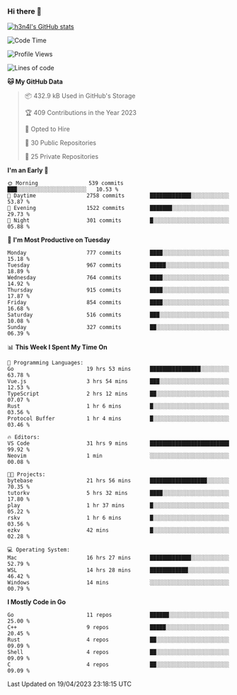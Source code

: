 ### Hi there 👋

[![h3n4l's GitHub stats](https://github-readme-stats.vercel.app/api?username=h3n4l&count_private=true&show_icons=true&theme=radical)](https://github.com/h3n4l/github-readme-stats)

<!--START_SECTION:waka-->
![Code Time](http://img.shields.io/badge/Code%20Time-1%2C152%20hrs%2023%20mins-blue)

![Profile Views](http://img.shields.io/badge/Profile%20Views-2-blue)

![Lines of code](https://img.shields.io/badge/From%20Hello%20World%20I%27ve%20Written-2.8%20million%20lines%20of%20code-blue)

**🐱 My GitHub Data** 

> 📦 432.9 kB Used in GitHub's Storage 
 > 
> 🏆 409 Contributions in the Year 2023
 > 
> 💼 Opted to Hire
 > 
> 📜 30 Public Repositories 
 > 
> 🔑 25 Private Repositories 
 > 
**I'm an Early 🐤** 

```text
🌞 Morning                539 commits         ███░░░░░░░░░░░░░░░░░░░░░░   10.53 % 
🌆 Daytime                2758 commits        █████████████░░░░░░░░░░░░   53.87 % 
🌃 Evening                1522 commits        ███████░░░░░░░░░░░░░░░░░░   29.73 % 
🌙 Night                  301 commits         █░░░░░░░░░░░░░░░░░░░░░░░░   05.88 % 
```
📅 **I'm Most Productive on Tuesday** 

```text
Monday                   777 commits         ████░░░░░░░░░░░░░░░░░░░░░   15.18 % 
Tuesday                  967 commits         █████░░░░░░░░░░░░░░░░░░░░   18.89 % 
Wednesday                764 commits         ████░░░░░░░░░░░░░░░░░░░░░   14.92 % 
Thursday                 915 commits         ████░░░░░░░░░░░░░░░░░░░░░   17.87 % 
Friday                   854 commits         ████░░░░░░░░░░░░░░░░░░░░░   16.68 % 
Saturday                 516 commits         ███░░░░░░░░░░░░░░░░░░░░░░   10.08 % 
Sunday                   327 commits         ██░░░░░░░░░░░░░░░░░░░░░░░   06.39 % 
```


📊 **This Week I Spent My Time On** 

```text
💬 Programming Languages: 
Go                       19 hrs 53 mins      ████████████████░░░░░░░░░   63.78 % 
Vue.js                   3 hrs 54 mins       ███░░░░░░░░░░░░░░░░░░░░░░   12.53 % 
TypeScript               2 hrs 12 mins       ██░░░░░░░░░░░░░░░░░░░░░░░   07.07 % 
Rust                     1 hr 6 mins         █░░░░░░░░░░░░░░░░░░░░░░░░   03.56 % 
Protocol Buffer          1 hr 4 mins         █░░░░░░░░░░░░░░░░░░░░░░░░   03.46 % 

🔥 Editors: 
VS Code                  31 hrs 9 mins       █████████████████████████   99.92 % 
Neovim                   1 min               ░░░░░░░░░░░░░░░░░░░░░░░░░   00.08 % 

🐱‍💻 Projects: 
bytebase                 21 hrs 56 mins      ██████████████████░░░░░░░   70.35 % 
tutorkv                  5 hrs 32 mins       ████░░░░░░░░░░░░░░░░░░░░░   17.80 % 
play                     1 hr 37 mins        █░░░░░░░░░░░░░░░░░░░░░░░░   05.22 % 
rskv                     1 hr 6 mins         █░░░░░░░░░░░░░░░░░░░░░░░░   03.56 % 
ezkv                     42 mins             █░░░░░░░░░░░░░░░░░░░░░░░░   02.28 % 

💻 Operating System: 
Mac                      16 hrs 27 mins      █████████████░░░░░░░░░░░░   52.79 % 
WSL                      14 hrs 28 mins      ████████████░░░░░░░░░░░░░   46.42 % 
Windows                  14 mins             ░░░░░░░░░░░░░░░░░░░░░░░░░   00.79 % 
```

**I Mostly Code in Go** 

```text
Go                       11 repos            ██████░░░░░░░░░░░░░░░░░░░   25.00 % 
C++                      9 repos             █████░░░░░░░░░░░░░░░░░░░░   20.45 % 
Rust                     4 repos             ██░░░░░░░░░░░░░░░░░░░░░░░   09.09 % 
Shell                    4 repos             ██░░░░░░░░░░░░░░░░░░░░░░░   09.09 % 
C                        4 repos             ██░░░░░░░░░░░░░░░░░░░░░░░   09.09 % 
```




 Last Updated on 19/04/2023 23:18:15 UTC
<!--END_SECTION:waka-->

